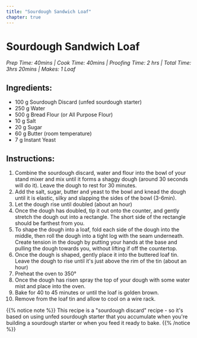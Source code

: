 ```yaml
---
title: "Sourdough Sandwich Loaf"
chapter: true
---
```

# Sourdough Sandwich Loaf 
*Prep Time: 40mins | Cook Time: 40mins | Proofing Time: 2 hrs | Total Time: 3hrs 20mins
| Makes: 1 Loaf*

## Ingredients:

- 100 g Sourdough Discard (unfed sourdough starter)
- 250 g Water
- 500 g Bread Flour (or All Purpose Flour)
- 10 g Salt
- 20 g Sugar
- 60 g Butter (room temperature)
- 7 g Instant Yeast

## Instructions:

1. Combine the sourdough discard, water and flour into the bowl of your stand mixer and mix until
it forms a shaggy dough (around 30 seconds will do it). Leave the dough to rest for 30 minutes.
2. Add the salt, sugar, butter and yeast to the bowl and knead the dough until it is elastic, silky and
slapping the sides of the bowl (3-6min).
3. Let the dough rise until doubled (about an hour)
4. Once the dough has doubled, tip it out onto the counter, and gently stretch the dough out into a
rectangle. The short side of the rectangle should be farthest from you.
5. To shape the dough into a loaf, fold each side of the dough into the middle, then roll the dough
into a tight log with the seam underneath. Create tension in the dough by putting your hands at
the base and pulling the dough towards you, without lifting if off the countertop.
6. Once the dough is shaped, gently place it into the buttered loaf tin. Leave the dough to rise until
it's just above the rim of the tin (about an hour)
7. Preheat the oven to 350°
8. Once the dough has risen spray the top of your dough with some water mist and place into the
oven.
9. Bake for 40 to 45 minutes or until the loaf is golden brown.
10. Remove from the loaf tin and allow to cool on a wire rack.

{{% notice note %}}
This recipe is a "sourdough discard" recipe - so it's based on using unfed sourdough starter that
you accumulate when you're building a sourdough starter or when you feed it ready to bake.
{{% /notice %}}
